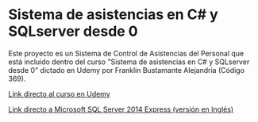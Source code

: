 # **Sistema de asistencias en C# y SQLserver desde 0**
Este proyecto es un Sistema de Control de Asistencias del Personal que está incluido dentro del curso "Sistema de asistencias en C# y SQLserver desde 0" dictado en Udemy por Franklin Bustamante Alejandria (Código 369).

<a href="https://www.udemy.com/course/sistema-de-asistencias-en-c-y-sqlserver-desde-0-2020/">Link directo al curso en Udemy</a>

<a href="https://www.microsoft.com/en-US/download/details.aspx?id=42299">Link directo a Microsoft SQL Server 2014 Express (versión en Inglés)</a>